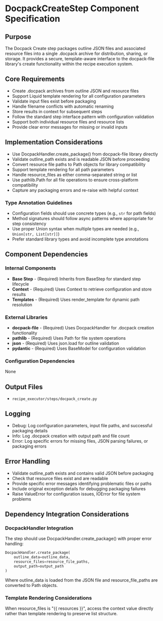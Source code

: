 # DocpackCreateStep Component Specification

## Purpose

The Docpack Create step packages outline JSON files and associated resource files into a single .docpack archive for distribution, sharing, or storage. It provides a secure, template-aware interface to the docpack-file library's create functionality within the recipe execution system.

## Core Requirements

- Create .docpack archives from outline JSON and resource files
- Support Liquid template rendering for all configuration parameters
- Validate input files exist before packaging
- Handle filename conflicts with automatic renaming
- Store results in context for subsequent steps
- Follow the standard step interface pattern with configuration validation
- Support both individual resource files and resource lists
- Provide clear error messages for missing or invalid inputs

## Implementation Considerations

- Use DocpackHandler.create_package() from docpack-file library directly
- Validate outline_path exists and is readable JSON before proceeding
- Convert resource file paths to Path objects for library compatibility
- Support template rendering for all path parameters
- Handle resource_files as either comma-separated string or list
- Use pathlib.Path for all file operations to ensure cross-platform compatibility
- Capture any packaging errors and re-raise with helpful context

### Type Annotation Guidelines

- Configuration fields should use concrete types (e.g., `str` for path fields)
- Method signatures should follow async patterns where appropriate for step consistency
- Use proper Union syntax when multiple types are needed (e.g., `Union[str, List[str]]`)
- Prefer standard library types and avoid incomplete type annotations

## Component Dependencies

### Internal Components

- **Base Step** - (Required) Inherits from BaseStep for standard step lifecycle
- **Context** - (Required) Uses Context to retrieve configuration and store results
- **Templates** - (Required) Uses render_template for dynamic path resolution

### External Libraries

- **docpack-file** - (Required) Uses DocpackHandler for .docpack creation functionality
- **pathlib** - (Required) Uses Path for file system operations
- **json** - (Required) Uses json.load for outline validation
- **pydantic** - (Required) Uses BaseModel for configuration validation

### Configuration Dependencies

None

## Output Files

- `recipe_executor/steps/docpack_create.py`

## Logging

- Debug: Log configuration parameters, input file paths, and successful packaging details
- Info: Log .docpack creation with output path and file count
- Error: Log specific errors for missing files, JSON parsing failures, or packaging errors

## Error Handling

- Validate outline_path exists and contains valid JSON before packaging
- Check that resource files exist and are readable
- Provide specific error messages identifying problematic files or paths
- Include original exception details for debugging packaging failures
- Raise ValueError for configuration issues, IOError for file system problems

## Dependency Integration Considerations

### DocpackHandler Integration

The step should use DocpackHandler.create_package() with proper error handling:

```python
DocpackHandler.create_package(
    outline_data=outline_data,
    resource_files=resource_file_paths,
    output_path=output_path
)
```

Where outline_data is loaded from the JSON file and resource_file_paths are converted to Path objects.

### Template Rendering Considerations

When resource_files is "{{ resources }}", access the context value directly rather than template rendering to preserve list structure.